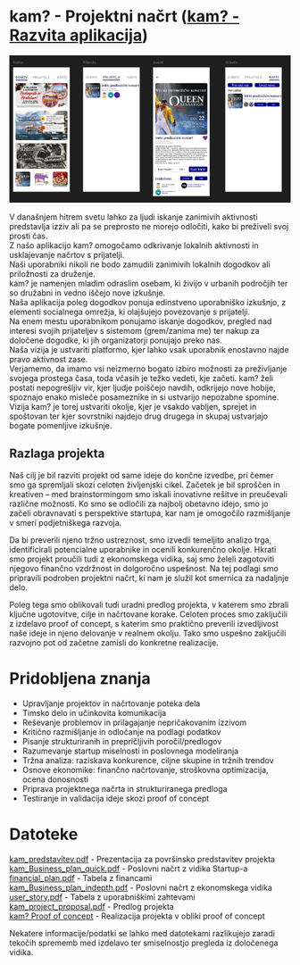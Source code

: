 # kam? - Projektni načrt ([kam? - Razvita aplikacija](https://github.com/tibozic/kam))

<p align="center">
  <img src="planiran_izgled.png">
</p>

V današnjem hitrem svetu lahko za ljudi iskanje zanimivih aktivnosti predstavlja izziv ali pa se preprosto
ne morejo odločiti, kako bi preživeli svoj prosti čas.<br>
Z našo aplikacijo kam? omogočamo odkrivanje lokalnih aktivnosti in usklajevanje načrtov s prijatelji.<br>
Naši uporabniki nikoli ne bodo zamudili zanimivih lokalnih dogodkov ali priložnosti za druženje.<br>
kam? je namenjen mladim odraslim osebam, ki živijo v urbanih področjih ter so družabni in vedno
iščejo nove izkušnje.<br>
Naša aplikacija poleg dogodkov ponuja edinstveno uporabniško izkušnjo, z elementi socialnega
omrežja, ki olajšujejo povezovanje s prijatelji.<br>
Na enem mestu uporabnikom ponujamo iskanje dogodkov, pregled nad interesi svojih prijateljev s
sistemom (grem/zanima me) ter nakup za določene dogodke, ki jih organizatorji ponujajo preko nas.<br>
Naša vizija je ustvariti platformo, kjer lahko vsak uporabnik enostavno najde pravo aktivnost zase.<br>
Verjamemo, da imamo vsi neizmerno bogato izbiro možnosti za preživljanje svojega prostega časa,
toda včasih je težko vedeti, kje začeti. kam? želi postati nepogrešljiv vir, kjer ljudje poiščejo navdih,
odkrijejo nove hobije, spoznajo enako misleče posameznike in si ustvarijo nepozabne spomine. Vizija
kam? je torej ustvariti okolje, kjer je vsakdo vabljen, sprejet in spoštovan ter kjer sovrstniki najdejo drug
drugega in skupaj ustvarjajo bogate pomenljive izkušnje.

## Razlaga projekta
Naš cilj je bil razviti projekt od same ideje do končne izvedbe, pri čemer smo ga spremljali skozi celoten življenjski cikel. 
Začetek je bil sproščen in kreativen – med brainstormingom smo iskali inovativne rešitve in preučevali različne možnosti. 
Ko smo se odločili za najbolj obetavno idejo, smo jo začeli obravnavati s perspektive startupa, kar nam je omogočilo razmišljanje v smeri podjetniškega razvoja.

Da bi preverili njeno tržno ustreznost, smo izvedli temeljito analizo trga, identificirali potencialne uporabnike in ocenili konkurenčno okolje. 
Hkrati smo projekt proučili tudi z ekonomskega vidika, saj smo želeli zagotoviti njegovo finančno vzdržnost in dolgoročno uspešnost. 
Na tej podlagi smo pripravili podroben projektni načrt, ki nam je služil kot smernica za nadaljnje delo.

Poleg tega smo oblikovali tudi uradni predlog projekta, v katerem smo zbrali ključne ugotovitve, cilje in načrtovane korake. 
Celoten proces smo zaključili z izdelavo proof of concept, s katerim smo praktično preverili izvedljivost naše ideje in njeno delovanje v realnem okolju. 
Tako smo uspešno zaključili razvojno pot od začetne zamisli do konkretne realizacije.

# Pridobljena znanja
- Upravljanje projektov in načrtovanje poteka dela
- Timsko delo in učinkovita komunikacija
- Reševanje problemov in prilagajanje nepričakovanim izzivom
- Kritično razmišljanje in odločanje na podlagi podatkov
- Pisanje strukturiranih in prepričljivih poročil/predlogov
- Razumevanje startup miselnosti in poslovnega modeliranja
- Tržna analiza: raziskava konkurence, ciljne skupine in tržnih trendov
- Osnove ekonomike: finančno načrtovanje, stroškovna optimizacija, ocena donosnosti
- Priprava projektnega načrta in strukturiranega predloga
- Testiranje in validacija ideje skozi proof of concept

# Datoteke
[kam_predstavitev.pdf](kam_predstavitev.pdf) - Prezentacija za površinsko predstavitev projekta<br>
[kam_Business_plan_quick.pdf](kam_Business_plan_quick.pdf) - Poslovni načrt z vidika Startup-a<br>
[financial_plan.pdf](financial_plan.pdf) - Tabela z financami<br>
[kam_Business_plan_indepth.pdf](kam_Business_plan_indepth.pdf) - Poslovni načrt z ekonomskega vidika<br>
[user_story.pdf](user_story.pdf) - Tabela z uporabniškimi zahtevami<br>
[kam_project_proposal.pdf](kam_project_proposal.pdf) - Predlog projekta <br>
[kam? Proof of concept](https://github.com/tibozic/kam) - Realizacija projekta v obliki proof of concept<br>

Nekatere informacije/podatki se lahko med datotekami razlikujejo zaradi tekočih sprememb med
izdelavo ter smiselnostjo pregleda iz določenega vidika.

